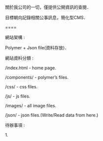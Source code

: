 <p>關於我公司的一切，僅提供公開資訊的查閱．</p>
<p>目標朝向記錄相關公事訊息，簡化型CMS．</p>

====
<p></p>
<p>網站架構 : </p>
<p>Polymer + Json file(資料存放)．</p>
<p></p>
<p>網站資料分類 : </p>
<p>/index.html - home page.</p>
<p>/components/ - polymer’s files.</p>
<p>/css/ - css files.</p>
<p>/js/ - js files.</p>
<p>/images/ - all image files.</p>
<p>/json/ - json files.(Write/Read data from here.)</p>
<p></p>
<p>待辦事項 : </p>
<p>1. </p>

